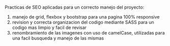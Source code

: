 Practicas de SEO aplicadas para un correcto manejo del proyecto:
1. manejo de grid, flexbox y bootstrap para una pagina 100% responsive
2. revision y correcta organizacion del codigo mediante SASS para un codigo mas limpio y facil de revisar
3. renombramiento de las imagenes con uso de camelCase, utilizadas para una facil busqueda y manejo de las mismas
